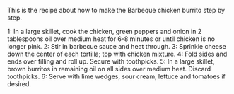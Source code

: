 This is the recipe about how to make the Barbeque chicken burrito step by step.

1: In a large skillet, cook the chicken, green peppers and onion in 2 tablespoons oil over medium heat for 6-8 minutes or until chicken is no longer pink. 
2: Stir in barbecue sauce and heat through.
3: Sprinkle cheese down the center of each tortilla; top with chicken mixture. 
4: Fold sides and ends over filling and roll up. Secure with toothpicks.
5: In a large skillet, brown burritos in remaining oil on all sides over medium heat. Discard toothpicks. 
6: Serve with lime wedges, sour cream, lettuce and tomatoes if desired.
